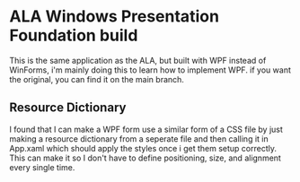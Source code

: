 # ALA Windows Presentation Foundation build
This is the same application as the ALA, but built with WPF instead of WinForms, i'm mainly doing this to learn how to implement WPF. if you want the original, you can find
it on the main branch.

## Resource Dictionary
I found that I can make a WPF form use a similar form of a CSS file by just making a resource dictionary from a seperate file and then calling it in App.xaml
which should apply the styles once i get them setup correctly. This can make it so I don't have to define positioning, size, and alignment every single time.

